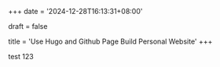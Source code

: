 +++
date = '2024-12-28T16:13:31+08:00'

draft = false

title = 'Use Hugo and Github Page Build Personal Website'
+++

test 123

